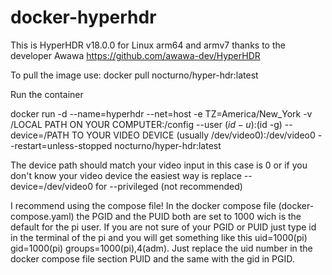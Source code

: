 # docker-hyperhdr

This is HyperHDR v18.0.0 for Linux arm64 and armv7 thanks to the developer Awawa https://github.com/awawa-dev/HyperHDR

To pull the image use: docker pull nocturno/hyper-hdr:latest

Run the container

docker run -d --name=hyperhdr --net=host -e TZ=America/New_York -v /LOCAL PATH ON YOUR COMPUTER:/config --user $(id -u):$(id -g) --device=/PATH TO YOUR VIDEO DEVICE (usually /dev/video0):/dev/video0 --restart=unless-stopped nocturno/hyper-hdr:latest

The device path should match your video input in this case is 0 or if you don't know your video device the easiest way is replace --device=/dev/video0 for --privileged (not recommended)

I recommend using the compose file!
In the docker compose file (docker-compose.yaml) the PGID and the PUID both are set to 1000 wich is the default for the pi user. If you are not sure of your PGID or PUID just type id in the terminal of the pi and you will get something like this uid=1000(pi) gid=1000(pi) groups=1000(pi),4(adm). Just replace the uid number in the docker compose file section PUID and the same with the gid in PGID.
